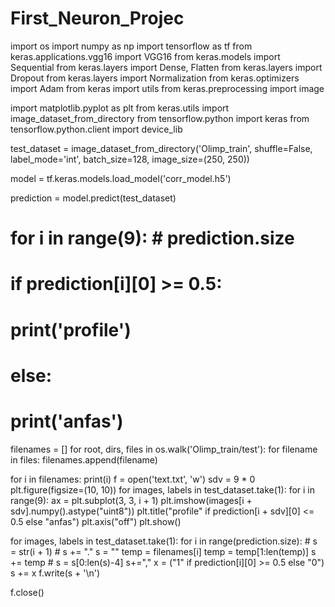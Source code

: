 # First_Neuron_Projec
import os
import numpy as np
import tensorflow as tf
from keras.applications.vgg16 import VGG16
from keras.models import Sequential
from keras.layers import Dense, Flatten
from keras.layers import Dropout
from keras.layers import Normalization
from keras.optimizers import Adam
from keras import utils
from keras.preprocessing import image

import matplotlib.pyplot as plt
from keras.utils import image_dataset_from_directory
from tensorflow.python import keras
from tensorflow.python.client import device_lib

test_dataset = image_dataset_from_directory('Olimp_train',
                                            shuffle=False,
                                            label_mode='int',
                                            batch_size=128,
                                            image_size=(250, 250))

model = tf.keras.models.load_model('corr_model.h5')

prediction = model.predict(test_dataset)

# for i in range(9):  # prediction.size
#     if prediction[i][0] >= 0.5:
#         print('profile')
#     else:
#         print('anfas')


filenames = []
for root, dirs, files in os.walk('Olimp_train/test'):
    for filename in files:
        filenames.append(filename)

for i in filenames:
    print(i)
f = open('text.txt', 'w')
sdv = 9 * 0
plt.figure(figsize=(10, 10))
for images, labels in test_dataset.take(1):
    for i in range(9):
        ax = plt.subplot(3, 3, i + 1)
        plt.imshow(images[i + sdv].numpy().astype("uint8"))
        plt.title("profile" if prediction[i + sdv][0] <= 0.5 else "anfas")
        plt.axis("off")
plt.show()

for images, labels in test_dataset.take(1):
    for i in range(prediction.size):
        # s = str(i + 1)
        # s += "."
        s = ""
        temp = filenames[i]
        temp = temp[1:len(temp)]
        s += temp
        # s = s[0:len(s)-4]
        s+=","
        x = ("1" if prediction[i][0] >= 0.5 else "0")
        s += x
        f.write(s + '\n')

f.close()
